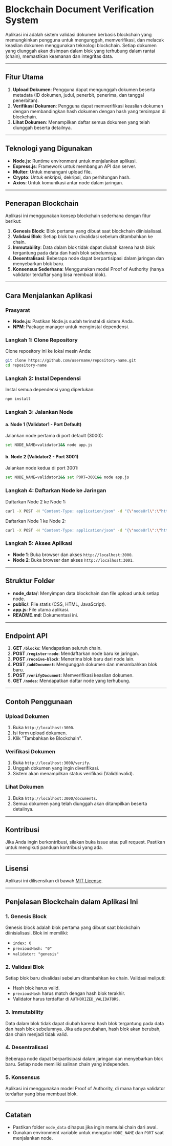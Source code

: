 # Blockchain Document Verification System

Aplikasi ini adalah sistem validasi dokumen berbasis blockchain yang memungkinkan pengguna untuk mengunggah, memverifikasi, dan melacak keaslian dokumen menggunakan teknologi blockchain. Setiap dokumen yang diunggah akan disimpan dalam blok yang terhubung dalam rantai (chain), memastikan keamanan dan integritas data.

---

## Fitur Utama
1. **Upload Dokumen**: Pengguna dapat mengunggah dokumen beserta metadata (ID dokumen, judul, penerbit, penerima, dan tanggal penerbitan).
2. **Verifikasi Dokumen**: Pengguna dapat memverifikasi keaslian dokumen dengan membandingkan hash dokumen dengan hash yang tersimpan di blockchain.
3. **Lihat Dokumen**: Menampilkan daftar semua dokumen yang telah diunggah beserta detailnya.

---

## Teknologi yang Digunakan
- **Node.js**: Runtime environment untuk menjalankan aplikasi.
- **Express.js**: Framework untuk membangun API dan server.
- **Multer**: Untuk menangani upload file.
- **Crypto**: Untuk enkripsi, dekripsi, dan perhitungan hash.
- **Axios**: Untuk komunikasi antar node dalam jaringan.

---

## Penerapan Blockchain
Aplikasi ini menggunakan konsep blockchain sederhana dengan fitur berikut:
1. **Genesis Block**: Blok pertama yang dibuat saat blockchain diinisialisasi.
2. **Validasi Blok**: Setiap blok baru divalidasi sebelum ditambahkan ke chain.
3. **Immutability**: Data dalam blok tidak dapat diubah karena hash blok tergantung pada data dan hash blok sebelumnya.
4. **Desentralisasi**: Beberapa node dapat berpartisipasi dalam jaringan dan menyebarkan blok baru.
5. **Konsensus Sederhana**: Menggunakan model Proof of Authority (hanya validator terdaftar yang bisa membuat blok).

---

## Cara Menjalankan Aplikasi

### Prasyarat
- **Node.js**: Pastikan Node.js sudah terinstal di sistem Anda.
- **NPM**: Package manager untuk menginstal dependensi.

### Langkah 1: Clone Repository
Clone repository ini ke lokal mesin Anda:
```bash
git clone https://github.com/username/repository-name.git
cd repository-name
```

### Langkah 2: Instal Dependensi
Instal semua dependensi yang diperlukan:
```bash
npm install
```

### Langkah 3: Jalankan Node
#### a. **Node 1 (Validator1 - Port Default)**
Jalankan node pertama di port default (3000):
```bash
set NODE_NAME=validator1&& node app.js
```

#### b. **Node 2 (Validator2 - Port 3001)**
Jalankan node kedua di port 3001:
```bash
set NODE_NAME=validator2&& set PORT=3001&& node app.js
```

### Langkah 4: Daftarkan Node ke Jaringan
Daftarkan Node 2 ke Node 1:
```bash
curl -X POST -H "Content-Type: application/json" -d "{\"nodeUrl\":\"http://localhost:3001\"}" http://localhost:3000/register-node
```

Daftarkan Node 1 ke Node 2:
```bash
curl -X POST -H "Content-Type: application/json" -d "{\"nodeUrl\":\"http://localhost:3000\"}" http://localhost:3001/register-node
```

### Langkah 5: Akses Aplikasi
- **Node 1**: Buka browser dan akses `http://localhost:3000`.
- **Node 2**: Buka browser dan akses `http://localhost:3001`.

---

## Struktur Folder
- **node_data/**: Menyimpan data blockchain dan file upload untuk setiap node.
- **public/**: File statis (CSS, HTML, JavaScript).
- **app.js**: File utama aplikasi.
- **README.md**: Dokumentasi ini.

---

## Endpoint API
1. **GET `/blocks`**: Mendapatkan seluruh chain.
2. **POST `/register-node`**: Mendaftarkan node baru ke jaringan.
3. **POST `/receive-block`**: Menerima blok baru dari node lain.
4. **POST `/addDocument`**: Mengunggah dokumen dan menambahkan blok baru.
5. **POST `/verifyDocument`**: Memverifikasi keaslian dokumen.
6. **GET `/nodes`**: Mendapatkan daftar node yang terhubung.

---

## Contoh Penggunaan
### Upload Dokumen
1. Buka `http://localhost:3000`.
2. Isi form upload dokumen.
3. Klik "Tambahkan ke Blockchain".

### Verifikasi Dokumen
1. Buka `http://localhost:3000/verify`.
2. Unggah dokumen yang ingin diverifikasi.
3. Sistem akan menampilkan status verifikasi (Valid/Invalid).

### Lihat Dokumen
1. Buka `http://localhost:3000/documents`.
2. Semua dokumen yang telah diunggah akan ditampilkan beserta detailnya.

---

## Kontribusi
Jika Anda ingin berkontribusi, silakan buka issue atau pull request. Pastikan untuk mengikuti panduan kontribusi yang ada.

---

## Lisensi
Aplikasi ini dilisensikan di bawah [MIT License](LICENSE).

---

## Penjelasan Blockchain dalam Aplikasi Ini
### 1. **Genesis Block**
Genesis block adalah blok pertama yang dibuat saat blockchain diinisialisasi. Blok ini memiliki:
- `index: 0`
- `previousHash: "0"`
- `validator: "genesis"`

### 2. **Validasi Blok**
Setiap blok baru divalidasi sebelum ditambahkan ke chain. Validasi meliputi:
- Hash blok harus valid.
- `previousHash` harus match dengan hash blok terakhir.
- Validator harus terdaftar di `AUTHORIZED_VALIDATORS`.

### 3. **Immutability**
Data dalam blok tidak dapat diubah karena hash blok tergantung pada data dan hash blok sebelumnya. Jika ada perubahan, hash blok akan berubah, dan chain menjadi tidak valid.

### 4. **Desentralisasi**
Beberapa node dapat berpartisipasi dalam jaringan dan menyebarkan blok baru. Setiap node memiliki salinan chain yang independen.

### 5. **Konsensus**
Aplikasi ini menggunakan model Proof of Authority, di mana hanya validator terdaftar yang bisa membuat blok.

---

## Catatan
- Pastikan folder `node_data` dihapus jika ingin memulai chain dari awal.
- Gunakan environment variable untuk mengatur `NODE_NAME` dan `PORT` saat menjalankan node.

